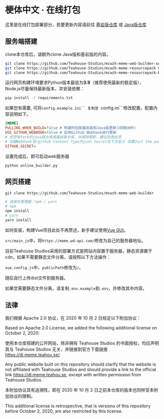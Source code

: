 # 梗体中文 · 在线打包

这里是在线打包部署部分，若要更新内容请前往 [基岩版仓库](https://github.com/Teahouse-Studios/mcwzh-meme-resourcepack-bedrock/) 或 [Java版仓库](https://github.com/Teahouse-Studios/mcwzh-meme-resourcepack/)

## 服务端搭建

clone本仓库后，请额外clone Java版和基岩版的内容。

``` bash
git clone https://github.com/Teahouse-Studios/mcwzh-meme-web-builder-server/
git clone https://github.com/Teahouse-Studios/mcwzh-meme-resourcepack meme-pack-java
git clone https://github.com/Teahouse-Studios/mcwzh-meme-resourcepack-bedrock meme-pack-bedrock
``` 

运行网页构建环境要求Python版本最低为**3.9**（推荐使用最新的稳定版），Node.js尽量保持最新版本，并安装依赖：

``` bash
pip install -r requirements.txt
```

如果您有需要, 可将```config.example.ini`` 复制至 ```config.ini```修改配置，配置内容说明如下。

```ini
[MEME]
PULLING_WHEN_BUILD=false # 构建时拉取基岩版和Java版更新(间隔60秒)
USE_GITHUB_WEBHOOK=false # 启用Github Webhook进行更新
# 如您有fork的java版仓库或基岩版仓库，并保持更新，建议启用此项
# 创建Webhook至/github Content-Type为json Secret在下方定义 设置Just the push event.
GITHUB_SECRET=
```

设置完成后，即可启动web服务器

```
python online_builder.py
```

## 网页搭建
```git clone https://github.com/Teahouse-Studios/mcwzh-meme-web-builder```

``` bash
# 选择包管理器：npm / yarn
# npm
npm install
# yarn
yarn install
```

如何安装，构建Vue项目此处不再赘述，新手建议使用[Vue GUI](https://cli.vuejs.org/zh/guide/creating-a-project.html#%E4%BD%BF%E7%94%A8%E5%9B%BE%E5%BD%A2%E5%8C%96%E7%95%8C%E9%9D%A2)。

```src/main.js```中，将```https://meme.wd-api.com/```修改为自己的服务器地址。

目前Teahouse Studios采用的部署方式是网站内容置于服务器，静态资源置于cdn，如果不需要静态文件分离，请按照以下方法操作：

```vue.config.js```中，```publicPath```修改为```/```。

随后自行上传dist文件到服务器。

如果您需要静态文件分离，请复制```.env.example```到```.env```，并修改其中内容。

## 法律

我们根据 Apache 2.0 协议，在 2020 年 10 月 2 日规定以下附加协议：

Based on Apache 2.0 License, we added the following additional license on October 2, 2020:

使用本仓库搭建的公开网站，除非拥有 Teahouse Studios 的书面授权，均应声明其与 Teahouse Studios 无关，并链接到官方下载链接 <https://dl.meme.teahou.se/>.

Any public website built on this repository should clarify that the website is not affiliated with Teahouse Studios and should provide a link to the official link <https://dl.meme.teahou.se>, except with written permission from Teahouse Studios.

本附加协议具有追溯性，即在 2020 年 10 月 2 日之前本仓库的版本也同样受本附加协议的限制。

This additional license is retrospective, that is versions of this repository before October 2, 2020, are also restricted by this license.
